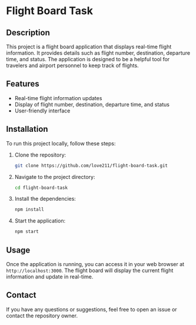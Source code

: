 # Flight Board Task

## Description
This project is a flight board application that displays real-time flight information. It provides details such as flight number, destination, departure time, and status. The application is designed to be a helpful tool for travelers and airport personnel to keep track of flights.

## Features
- Real-time flight information updates
- Display of flight number, destination, departure time, and status
- User-friendly interface

## Installation
To run this project locally, follow these steps:

1. Clone the repository:
    ```bash
    git clone https://github.com/love211/flight-board-task.git
    ```

2. Navigate to the project directory:
    ```bash
    cd flight-board-task
    ```

3. Install the dependencies:
    ```bash
    npm install
    ```

4. Start the application:
    ```bash
    npm start
    ```

## Usage
Once the application is running, you can access it in your web browser at `http://localhost:3000`. The flight board will display the current flight information and update in real-time.

## Contact
If you have any questions or suggestions, feel free to open an issue or contact the repository owner.

